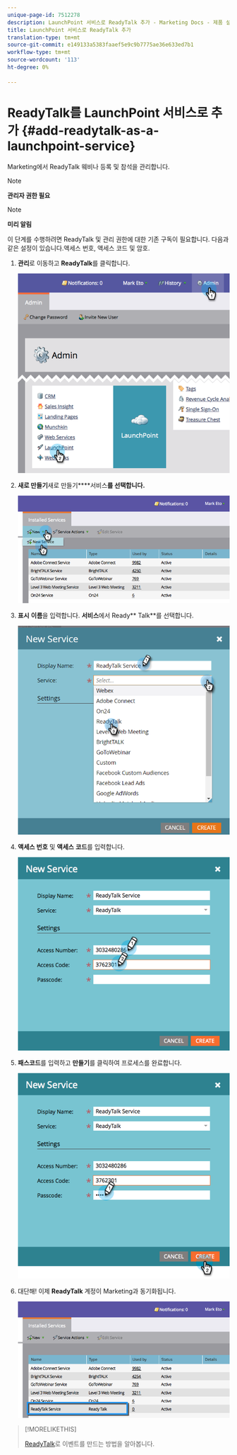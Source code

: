 ```yaml
---
unique-page-id: 7512278
description: LaunchPoint 서비스로 ReadyTalk 추가 - Marketing Docs - 제품 설명서
title: LaunchPoint 서비스로 ReadyTalk 추가
translation-type: tm+mt
source-git-commit: e149133a5383faaef5e9c9b7775ae36e633ed7b1
workflow-type: tm+mt
source-wordcount: '113'
ht-degree: 0%

---
```



# ReadyTalk를 LaunchPoint 서비스로 추가 {#add-readytalk-as-a-launchpoint-service}

Marketing에서 ReadyTalk 웨비나 등록 및 참석을 관리합니다.

>[!NOTE]
>
>**관리자 권한 필요**

>[!NOTE]
>
>**미리 알림**
>
>이 단계를 수행하려면 ReadyTalk 및 관리 권한에 대한 기존 구독이 필요합니다. 다음과 같은 설정이 있습니다.액세스 번호, 액세스 코드 및 암호.

1. **관리**&#x200B;로 이동하고 **ReadyTalk**&#x200B;를 클릭합니다.

   ![](assets/image2015-4-23-10-3a50-3a23.png)

1. **새로 만들기**&#x200B;새로 만들기&#x200B;****&#x200B;서비스&#x200B;**를 선택합니다.**

   ![](assets/readytalk-new-service.png)

1. **표시** **이름**&#x200B;을 입력합니다. **서비스**&#x200B;에서 Ready** Talk**를 선택합니다.

   ![](assets/new-service-readytalk.png)

1. **액세스 번호** 및 **액세스** **코드**&#x200B;를 입력합니다.

   ![](assets/image2015-4-24-18-3a53-3a2.png)

1. **패스코드**&#x200B;를 입력하고 **만들기**&#x200B;를 클릭하여 프로세스를 완료합니다.

   ![](assets/image2015-4-24-18-3a53-3a38.png)

1. 대단해! 이제 **ReadyTalk** 계정이 Marketing과 동기화됩니다.

   ![](assets/readytalk.png)

>[!MORELIKETHIS]
>
>[ReadyTalk](../../../product-docs/demand-generation/events/create-an-event/create-an-event-with-readytalk.md)로 이벤트를 만드는 방법을 알아봅니다.

